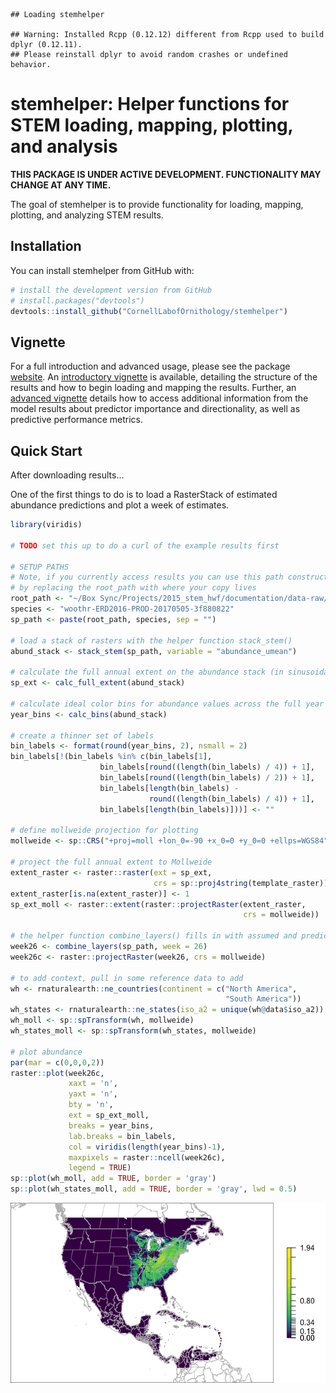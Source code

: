 
<!-- README.md is generated from README.Rmd. Please edit that file -->
    ## Loading stemhelper

    ## Warning: Installed Rcpp (0.12.12) different from Rcpp used to build dplyr (0.12.11).
    ## Please reinstall dplyr to avoid random crashes or undefined behavior.

stemhelper: Helper functions for STEM loading, mapping, plotting, and analysis
==============================================================================

<!-- [![License: GPL v3](https://img.shields.io/badge/License-GPL%20v3-blue.svg)](http://www.gnu.org/licenses/gpl-3.0) -->
**THIS PACKAGE IS UNDER ACTIVE DEVELOPMENT. FUNCTIONALITY MAY CHANGE AT ANY TIME.**

The goal of stemhelper is to provide functionality for loading, mapping, plotting, and analyzing STEM results.

Installation
------------

You can install stemhelper from GitHub with:

``` r
# install the development version from GitHub
# install.packages("devtools")
devtools::install_github("CornellLabofOrnithology/stemhelper")
```

Vignette
--------

For a full introduction and advanced usage, please see the package [website](https://cornelllabofornithology.github.io/stemhelper). An [introductory vignette](https://cornelllabofornithology.github.io/stemhelper/articles/stem-intro-mapping.html) is available, detailing the structure of the results and how to begin loading and mapping the results. Further, an [advanced vignette](ttps://cornelllabofornithology.github.io/stemhelper/articles/stem-pipd.html) details how to access additional information from the model results about predictor importance and directionality, as well as predictive performance metrics.

Quick Start
-----------

After downloading results...

One of the first things to do is to load a RasterStack of estimated abundance predictions and plot a week of estimates.

``` r
library(viridis)

# TODO set this up to do a curl of the example results first

# SETUP PATHS
# Note, if you currently access results you can use this path construction
# by replacing the root_path with where your copy lives
root_path <- "~/Box Sync/Projects/2015_stem_hwf/documentation/data-raw/"
species <- "woothr-ERD2016-PROD-20170505-3f880822"
sp_path <- paste(root_path, species, sep = "")

# load a stack of rasters with the helper function stack_stem()
abund_stack <- stack_stem(sp_path, variable = "abundance_umean")

# calculate the full annual extent on the abundance stack (in sinusoidal projection)
sp_ext <- calc_full_extent(abund_stack)

# calculate ideal color bins for abundance values across the full year
year_bins <- calc_bins(abund_stack)

# create a thinner set of labels
bin_labels <- format(round(year_bins, 2), nsmall = 2)
bin_labels[!(bin_labels %in% c(bin_labels[1], 
                    bin_labels[round((length(bin_labels) / 4)) + 1], 
                    bin_labels[round((length(bin_labels) / 2)) + 1],
                    bin_labels[length(bin_labels) - 
                               round((length(bin_labels) / 4)) + 1],
                    bin_labels[length(bin_labels)]))] <- ""

# define mollweide projection for plotting
mollweide <- sp::CRS("+proj=moll +lon_0=-90 +x_0=0 +y_0=0 +ellps=WGS84")

# project the full annual extent to Mollweide
extent_raster <- raster::raster(ext = sp_ext, 
                                crs = sp::proj4string(template_raster))
extent_raster[is.na(extent_raster)] <- 1
sp_ext_moll <- raster::extent(raster::projectRaster(extent_raster, 
                                                    crs = mollweide))

# the helper function combine_layers() fills in with assumed and predicted zeroes
week26 <- combine_layers(sp_path, week = 26)
week26c <- raster::projectRaster(week26, crs = mollweide)

# to add context, pull in some reference data to add
wh <- rnaturalearth::ne_countries(continent = c("North America",
                                                "South America"))
wh_states <- rnaturalearth::ne_states(iso_a2 = unique(wh@data$iso_a2))
wh_moll <- sp::spTransform(wh, mollweide)
wh_states_moll <- sp::spTransform(wh_states, mollweide)

# plot abundance
par(mar = c(0,0,0,2))
raster::plot(week26c, 
             xaxt = 'n', 
             yaxt = 'n',
             bty = 'n',
             ext = sp_ext_moll, 
             breaks = year_bins,
             lab.breaks = bin_labels,
             col = viridis(length(year_bins)-1),
             maxpixels = raster::ncell(week26c),
             legend = TRUE)
sp::plot(wh_moll, add = TRUE, border = 'gray')
sp::plot(wh_states_moll, add = TRUE, border = 'gray', lwd = 0.5)
```

<img src="README-quick_start-1.png" width="\textwidth" style="display: block; margin: auto;" />
